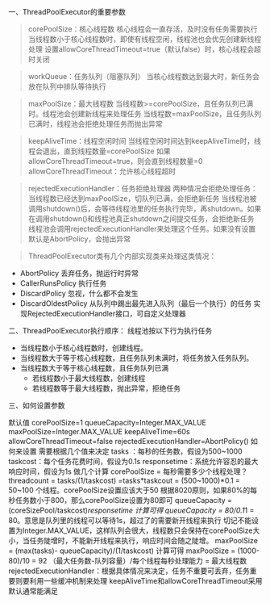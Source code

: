 一、ThreadPoolExecutor的重要参数

>corePoolSize：核心线程数
核心线程会一直存活，及时没有任务需要执行
当线程数小于核心线程数时，即使有线程空闲，线程池也会优先创建新线程处理
设置allowCoreThreadTimeout=true（默认false）时，核心线程会超时关闭

>workQueue：任务队列（阻塞队列）
当核心线程数达到最大时，新任务会放在队列中排队等待执行


>maxPoolSize：最大线程数
当线程数>=corePoolSize，且任务队列已满时。线程池会创建新线程来处理任务
当线程数=maxPoolSize，且任务队列已满时，线程池会拒绝处理任务而抛出异常


>keepAliveTime：线程空闲时间
当线程空闲时间达到keepAliveTime时，线程会退出，直到线程数量=corePoolSize
如果allowCoreThreadTimeout=true，则会直到线程数量=0
allowCoreThreadTimeout：允许核心线程超时

>rejectedExecutionHandler：任务拒绝处理器
两种情况会拒绝处理任务：
当线程数已经达到maxPoolSize，切队列已满，会拒绝新任务
当线程池被调用shutdown()后，会等待线程池里的任务执行完毕，再shutdown。如果在调用shutdown()和线程池真正shutdown之间提交任务，会拒绝新任务
线程池会调用rejectedExecutionHandler来处理这个任务。如果没有设置默认是AbortPolicy，会抛出异常

>ThreadPoolExecutor类有几个内部实现类来处理这类情况：
+ AbortPolicy 丢弃任务，抛运行时异常
+ CallerRunsPolicy 执行任务
+ DiscardPolicy 忽视，什么都不会发生
+ DiscardOldestPolicy 从队列中踢出最先进入队列（最后一个执行）的任务
实现RejectedExecutionHandler接口，可自定义处理器

二、ThreadPoolExecutor执行顺序：
     线程池按以下行为执行任务

+ 当线程数小于核心线程数时，创建线程。
+ 当线程数大于等于核心线程数，且任务队列未满时，将任务放入任务队列。
+ 当线程数大于等于核心线程数，且任务队列已满
    + 若线程数小于最大线程数，创建线程
    + 若线程数等于最大线程数，抛出异常，拒绝任务

三、如何设置参数

默认值
corePoolSize=1
queueCapacity=Integer.MAX_VALUE
maxPoolSize=Integer.MAX_VALUE
keepAliveTime=60s
allowCoreThreadTimeout=false
rejectedExecutionHandler=AbortPolicy()
如何来设置
需要根据几个值来决定
tasks ：每秒的任务数，假设为500~1000
taskcost：每个任务花费时间，假设为0.1s
responsetime：系统允许容忍的最大响应时间，假设为1s
做几个计算
corePoolSize = 每秒需要多少个线程处理？
threadcount = tasks/(1/taskcost) =tasks*taskcout =  (500~1000)*0.1 = 50~100 个线程。corePoolSize设置应该大于50
根据8020原则，如果80%的每秒任务数小于800，那么corePoolSize设置为80即可
queueCapacity = (coreSizePool/taskcost)*responsetime
计算可得 queueCapacity = 80/0.1*1 = 80。意思是队列里的线程可以等待1s，超过了的需要新开线程来执行
切记不能设置为Integer.MAX_VALUE，这样队列会很大，线程数只会保持在corePoolSize大小，当任务陡增时，不能新开线程来执行，响应时间会随之陡增。
maxPoolSize = (max(tasks)- queueCapacity)/(1/taskcost)
计算可得 maxPoolSize = (1000-80)/10 = 92
（最大任务数-队列容量）/每个线程每秒处理能力 = 最大线程数
rejectedExecutionHandler：根据具体情况来决定，任务不重要可丢弃，任务重要则要利用一些缓冲机制来处理
keepAliveTime和allowCoreThreadTimeout采用默认通常能满足